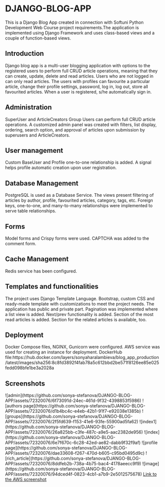 # DJANGO-BLOG-APP
This is a Django Blog App created in connection with Softuni Python Development Web Course project requirements.The application is implemented using Django Framework and uses class-based views and a couple of function-based views.
<h2>Introduction</h2>
Django blog app is a multi-user blogging application with options to the registered users to perform full CRUD article operations, meaning that they can create, update, delete and read articles.
Users who are not logged in can only read articles. The users with profiles can favourite a particular article, change their profile settings, password, log in, log out, store all favourited articles. When a user is registered, s/he automatically sign in. 
<h2>Administration</h2>
SuperUser and ArticleCreators Group Users can perform full CRUD article operations. A customized admin panel was created with filters, list display, ordering, search option, and approval of articles upon submission by superusers and ArticleCreators. 
<h2>User management</h2>
Custom BaseUser and Profile one-to-one relationship is added. A signal helps profile automatic creation upon user registration. 
<h2>Database Management</h2>
PostgreSQL is used as a Database Service. 
The views present filtering of articles by author, profile, favourited articles, category, tags, etc. 
Foreign keys, one-to-one, and many-to-many relationships were implemented to serve table relationships.
<h2>Forms</h2>
Model forms and Crispy forms were used. 
CAPTCHA was added to the comment form. 

<h2>Cache Management</h2>
Redis service has been configured.
<h2>Templates and functionalities</h2>
The project uses Django Template Language. Bootstrap, custom CSS and ready-made template with customizations to meet the project needs. The application has public and private part. 
Pagination was implemented where a list view is added. 
Next/prev functionality is added.
Section of the most read articles is added. 
Section for the related articles is available, too.
<h2>Deployment</h2>
Docker Compose files, NGINX, Gunicorn were configured. AWS service was used for creating an instance for deployment. 
DockerHub file:https://hub.docker.com/layers/sonyaharalambieva/blog_app_production/latest/images/sha256:8c8fd3892f4fab78a5c612bbd2be571f8126ee85e025fedd098bfe1be3a2028a 
<h2>Screenshots</h2>
![admin](https://github.com/sonya-stefanova/DJANGO-BLOG-APP/assets/72320076/6f73091d-24ec-461d-9f32-4398853f5986)
![authors page](https://github.com/sonya-stefanova/DJANGO-BLOG-APP/assets/72320076/d1b4bc4c-e4eb-42b1-91f7-e92038e1385b)
![groups](https://github.com/sonya-stefanova/DJANGO-BLOG-APP/assets/72320076/2f5fd639-f153-41e6-93fe-55900ad5fa62)
![index1](https://github.com/sonya-stefanova/DJANGO-BLOG-APP/assets/72320076/26a825bb-c3fe-487c-a9e5-aac2382de956)
![index](https://github.com/sonya-stefanova/DJANGO-BLOG-APP/assets/72320076/6e7f670c-6c28-42ed-ae82-dabb9f32f9af)
![profile page](https://github.com/sonya-stefanova/DJANGO-BLOG-APP/assets/72320076/dae33608-f267-470d-b605-c95bd0495d9c)
![rich_article](https://github.com/sonya-stefanova/DJANGO-BLOG-APP/assets/72320076/8ddfeb2b-738a-4b75-bac4-4178aeecc9f9)
![image](https://github.com/sonya-stefanova/DJANGO-BLOG-APP/assets/72320076/94dced4f-0823-4cb1-a7b9-2e5012575678)
<a href="https://sonya-deanova.nimbusweb.me/share/9398954/45dvbcmdakcir2vpy106">Link to the AWS screenshot</a>

